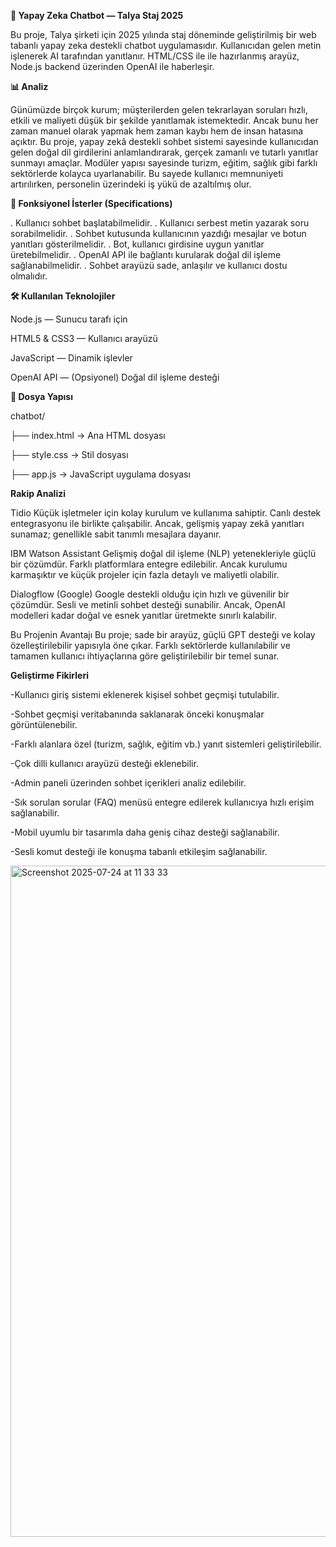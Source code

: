 **🤖 Yapay Zeka Chatbot — Talya Staj 2025**

Bu proje, Talya şirketi için 2025 yılında staj döneminde geliştirilmiş bir web tabanlı yapay zeka destekli chatbot uygulamasıdır. Kullanıcıdan gelen metin işlenerek AI tarafından yanıtlanır. HTML/CSS ile ile hazırlanmış arayüz, Node.js backend üzerinden OpenAI ile haberleşir.

**📊 Analiz**

Günümüzde birçok kurum; müşterilerden gelen tekrarlayan soruları hızlı, etkili ve maliyeti düşük bir şekilde yanıtlamak istemektedir. Ancak bunu her zaman manuel olarak yapmak hem zaman kaybı hem de insan hatasına açıktır.
Bu proje, yapay zekâ destekli sohbet sistemi sayesinde kullanıcıdan gelen doğal dil girdilerini anlamlandırarak, gerçek zamanlı ve tutarlı yanıtlar sunmayı amaçlar.
Modüler yapısı sayesinde turizm, eğitim, sağlık gibi farklı sektörlerde kolayca uyarlanabilir. Bu sayede kullanıcı memnuniyeti artırılırken, personelin üzerindeki iş yükü de azaltılmış olur.

**📝 Fonksiyonel İsterler (Specifications)**

. Kullanıcı sohbet başlatabilmelidir.
. Kullanıcı serbest metin yazarak soru sorabilmelidir.
. Sohbet kutusunda kullanıcının yazdığı mesajlar ve botun yanıtları gösterilmelidir.
. Bot, kullanıcı girdisine uygun yanıtlar üretebilmelidir.
. OpenAI API ile bağlantı kurularak doğal dil işleme sağlanabilmelidir.
. Sohbet arayüzü sade, anlaşılır ve kullanıcı dostu olmalıdır.


**🛠️ Kullanılan Teknolojiler**

Node.js — Sunucu tarafı için

HTML5 & CSS3 — Kullanıcı arayüzü

JavaScript — Dinamik işlevler

OpenAI API — (Opsiyonel) Doğal dil işleme desteği

**📁 Dosya Yapısı**

chatbot/

├── index.html → Ana HTML dosyası

├── style.css → Stil dosyası

├── app.js → JavaScript uygulama dosyası



**Rakip Analizi**

Tidio
Küçük işletmeler için kolay kurulum ve kullanıma sahiptir. Canlı destek entegrasyonu ile birlikte çalışabilir. Ancak, gelişmiş yapay zekâ yanıtları sunamaz; genellikle sabit tanımlı mesajlara dayanır.

IBM Watson Assistant
Gelişmiş doğal dil işleme (NLP) yetenekleriyle güçlü bir çözümdür. Farklı platformlara entegre edilebilir. Ancak kurulumu karmaşıktır ve küçük projeler için fazla detaylı ve maliyetli olabilir.

Dialogflow (Google)
Google destekli olduğu için hızlı ve güvenilir bir çözümdür. Sesli ve metinli sohbet desteği sunabilir. Ancak, OpenAI modelleri kadar doğal ve esnek yanıtlar üretmekte sınırlı kalabilir.

Bu Projenin Avantajı
Bu proje; sade bir arayüz, güçlü GPT desteği ve kolay özelleştirilebilir yapısıyla öne çıkar. Farklı sektörlerde kullanılabilir ve tamamen kullanıcı ihtiyaçlarına göre geliştirilebilir bir temel sunar.


**Geliştirme Fikirleri**

-Kullanıcı giriş sistemi eklenerek kişisel sohbet geçmişi tutulabilir.

-Sohbet geçmişi veritabanında saklanarak önceki konuşmalar görüntülenebilir.

-Farklı alanlara özel (turizm, sağlık, eğitim vb.) yanıt sistemleri geliştirilebilir.

-Çok dilli kullanıcı arayüzü desteği eklenebilir.

-Admin paneli üzerinden sohbet içerikleri analiz edilebilir.

-Sık sorulan sorular (FAQ) menüsü entegre edilerek kullanıcıya hızlı erişim sağlanabilir.

-Mobil uyumlu bir tasarımla daha geniş cihaz desteği sağlanabilir.

-Sesli komut desteği ile konuşma tabanlı etkileşim sağlanabilir.

<img width="1396" height="1074" alt="Screenshot 2025-07-24 at 11 33 33" src="https://github.com/user-attachments/assets/c4e36197-d322-425d-8dbd-56f284ace8e3" />
